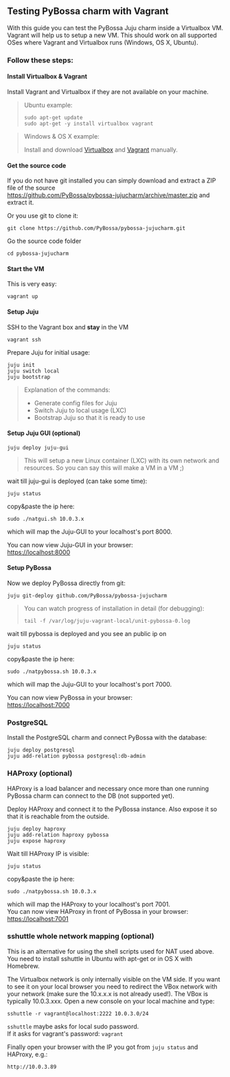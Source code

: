 ## Testing PyBossa charm with Vagrant

With this guide you can test the PyBossa Juju charm inside a Virtualbox VM. Vagrant will help us to setup a new VM.
This should work on all supported OSes where Vagrant and Virtualbox runs (Windows, OS X, Ubuntu).

### Follow these steps:

#### Install Virtualbox & Vagrant

Install Vagrant and Virtualbox if they are not available on your machine.

> Ubuntu example:
> ```
> sudo apt-get update 
> sudo apt-get -y install virtualbox vagrant
> ```

> Windows & OS X example:
>
> Install and download [Virtualbox](https://www.virtualbox.org) and [Vagrant](http://www.vagrantup.com) manually.

#### Get the source code

If you do not have git installed you can simply download and extract a ZIP file of the source  
https://github.com/PyBossa/pybossa-jujucharm/archive/master.zip and extract it.

Or you use git to clone it:
```
git clone https://github.com/PyBossa/pybossa-jujucharm.git
```

Go the source code folder
```
cd pybossa-jujucharm
```
 
#### Start the VM

This is very easy:
```
vagrant up
```

#### Setup Juju

SSH to the Vagrant box and **stay** in the VM
```
vagrant ssh
```

Prepare Juju for initial usage:
```
juju init
juju switch local
juju bootstrap
```
> Explanation of the commands:
> * Generate config files for Juju
> * Switch Juju to local usage (LXC)
> * Bootstrap Juju so that it is ready to use

#### Setup Juju GUI (optional)

```
juju deploy juju-gui
```

> This will setup a new Linux container (LXC) with its own network and resources.
> So you can say this will make a VM in a VM ;)

wait till juju-gui is deployed (can take some time):
```
juju status
```
copy&paste the ip here:
```
sudo ./natgui.sh 10.0.3.x
```
which will map the Juju-GUI to your localhost's port 8000. 

You can now view Juju-GUI in your browser:  
[https://localhost:8000](https://localhost:8000)

#### Setup PyBossa

Now we deploy PyBossa directly from git:
```
juju git-deploy github.com/PyBossa/pybossa-jujucharm
```

> You can watch progress of installation in detail (for debugging):
> ```
> tail -f /var/log/juju-vagrant-local/unit-pybossa-0.log
> ```

wait till pybossa is deployed and you see an public ip on
```
juju status
```
copy&paste the ip here:
```
sudo ./natpybossa.sh 10.0.3.x
```
which will map the Juju-GUI to your localhost's port 7000.

You can now view PyBossa in your browser:  
[https://localhost:7000](https://localhost:7000)

### PostgreSQL

Install the PostgreSQL charm and connect PyBossa with the database:
```
juju deploy postgresql
juju add-relation pybossa postgresql:db-admin
```

### HAProxy (optional)

HAProxy is a load balancer and necessary once more than one running PyBossa
charm can connect to the DB (not supported yet).

Deploy HAProxy and connect it to the PyBossa instance.
Also expose it so that it is reachable from the outside.
```
juju deploy haproxy
juju add-relation haproxy pybossa
juju expose haproxy
```

Wait till HAProxy IP is visible:
```
juju status
```
copy&paste the ip here:
```
sudo ./natpybossa.sh 10.0.3.x
```
which will map the HAProxy to your localhost's port 7001.  
You can now view HAProxy in front of PyBossa in your browser:  
[https://localhost:7001](https://localhost:7001)

### sshuttle whole network mapping (optional)

This is an alternative for using the shell scripts used for NAT used above. You need to install sshuttle in Ubuntu with apt-get or in OS X with Homebrew.

The Virtualbox network is only internally visible on the VM side. If you want to see it on your local browser you need to redirect the VBox network with your network (make sure the 10.x.x.x is not already used!). The VBox is typically 10.0.3.xxx. Open a new console on your local machine and type:
```
sshuttle -r vagrant@localhost:2222 10.0.3.0/24
```
`sshuttle` maybe asks for local sudo password.  
If it asks for vagrant's password: `vagrant`

Finally open your browser with the IP you got from `juju status` and HAProxy, e.g.:
```
http://10.0.3.89
```